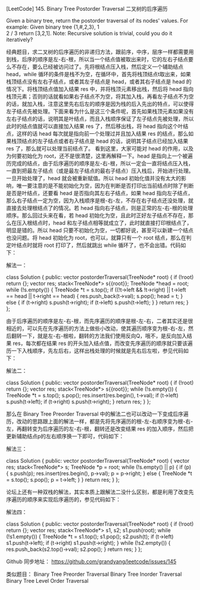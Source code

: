 [LeetCode] 145. Binary Tree Postorder Traversal 二叉树的后序遍历 

 
Given a binary tree, return the postorder traversal of its nodes' values.
For example:
Given binary tree {1,#,2,3},
   1
    \
     2
    /
   3
return [3,2,1].
Note: Recursive solution is trivial, could you do it iteratively?
 
经典题目，求二叉树的后序遍历的非递归方法，跟前序，中序，层序一样都需要用到栈，后序的顺序是左-右-根，所以当一个结点值被取出来时，它的左右子结点要么不存在，要么已经被访问过了。先将根结点压入栈，然后定义一个辅助结点 head，while 循环的条件是栈不为空，在循环中，首先将栈顶结点t取出来，如果栈顶结点没有左右子结点，或者其左子结点是 head，或者其右子结点是 head 的情况下。将栈顶结点值加入结果 res 中，并将栈顶元素移出栈，然后将 head 指向栈顶元素；否则的话就看如果右子结点不为空，将其加入栈，再看左子结点不为空的话，就加入栈，注意这里先右后左的顺序是因为栈的后入先出的特点，可以使得左子结点先被处理。下面来看为什么是这三个条件呢，首先如果栈顶元素如果没有左右子结点的话，说明其是叶结点，而且入栈顺序保证了左子结点先被处理，所以此时的结点值就可以直接加入结果 res 了，然后移出栈，将 head 指向这个叶结点，这样的话 head 每次就是指向前一个处理过并且加入结果 res 的结点，那么如果栈顶结点的左子结点或者右子结点是 head 的话，说明其子结点已经加入结果 res 了，那么就可以处理当前结点了。
看到这里，大家可能对 head 的作用，以及为何要初始化为 root，还不是很清楚，这里再解释一下。head 是指向上一个被遍历完成的结点，由于后序遍历的顺序是左-右-根，所以一定会一直将结点压入栈，一直到把最左子结点（或是最左子结点的最右子结点）压入栈后，开始进行处理。一旦开始处理了，head 就会被重新赋值。所以 head 初始化值并没有太大的影响，唯一要注意的是不能初始化为空，因为在判断是否打印出当前结点时除了判断是否是叶结点，还要看 head 是否指向其左右子结点，如果 head 指向左子结点，那么右子结点一定为空，因为入栈顺序是根-右-左，不存在右子结点还没处理，就直接去处理根结点了的情况。若 head 指向右子结点，则是正常的左-右-根的处理顺序。那么回过头来在看，若 head 初始化为空，且此时正好左子结点不存在，那么在压入根结点时，head 和左子结点相等就成立了，此时就直接打印根结点了，明显是错的。所以 head 只要不初始化为空，一切都好说，甚至可以新建一个结点也没问题。将 head 初始化为 root，也可以，就算只有一个 root 结点，那么在判定叶结点时就将 root 打印了，然后就跳出 while 循环了，也不会出错。代码如下：
 
解法一：

class Solution {
public:
    vector<int> postorderTraversal(TreeNode* root) {
        if (!root) return {};
        vector<int> res;
        stack<TreeNode*> s{{root}};
        TreeNode *head = root;
        while (!s.empty()) {
            TreeNode *t = s.top();
            if ((!t->left && !t->right) || t->left == head || t->right == head) {
                res.push_back(t->val);
                s.pop();
                head = t;
            } else {
                if (t->right) s.push(t->right);
                if (t->left) s.push(t->left);
            }
        }
        return res;
    }
};

 
由于后序遍历的顺序是左-右-根，而先序遍历的顺序是根-左-右，二者其实还是很相近的，可以先在先序遍历的方法上做些小改动，使其遍历顺序变为根-右-左，然后翻转一下，就是左-右-根啦，翻转的方法我们使用反向Q，哦不，是反向加入结果 res，每次都在结果 res 的开头加入结点值，而改变先序遍历的顺序就只要该遍历一下入栈顺序，先左后右，这样出栈处理的时候就是先右后左啦，参见代码如下：
 
解法二：

class Solution {
public:
    vector<int> postorderTraversal(TreeNode* root) {
        if (!root) return {};
        vector<int> res;
        stack<TreeNode*> s{{root}};
        while (!s.empty()) {
            TreeNode *t = s.top(); s.pop();
            res.insert(res.begin(), t->val);
            if (t->left) s.push(t->left);
            if (t->right) s.push(t->right);
        }
        return res;
    }
};

 
那么在 Binary Tree Preorder Traversal 中的解法二也可以改动一下变成后序遍历，改动的思路跟上面的解法一样，都是先将先序遍历的根-左-右顺序变为根-右-左，再翻转变为后序遍历的左-右-根，翻转还是改变结果 res 的加入顺序，然后把更新辅助结点p的左右顺序换一下即可，代码如下：
 
解法三：

class Solution {
public:
    vector<int> postorderTraversal(TreeNode* root) {
        vector<int> res;
        stack<TreeNode*> s;
        TreeNode *p = root;
        while (!s.empty() || p) {
            if (p) {
                s.push(p);
                res.insert(res.begin(), p->val);
                p = p->right;
            } else {
                TreeNode *t = s.top(); s.pop();
                p = t->left;
            }
        }
        return res;
    }
};

 
论坛上还有一种双栈的解法，其实本质上跟解法二没什么区别，都是利用了改变先序遍历的顺序来实现后序遍历的，参见代码如下：
 
解法四：

class Solution {
public:
    vector<int> postorderTraversal(TreeNode* root) {
        if (!root) return {};
        vector<int> res;
        stack<TreeNode*> s1, s2;
        s1.push(root);
        while (!s1.empty()) {
            TreeNode *t = s1.top(); s1.pop();
            s2.push(t);
            if (t->left) s1.push(t->left);
            if (t->right) s1.push(t->right);
        }
        while (!s2.empty()) {
            res.push_back(s2.top()->val); s2.pop();
        }
        return res;
    }
};

 
Github 同步地址：
https://github.com/grandyang/leetcode/issues/145
 
类似题目：
Binary Tree Preorder Traversal
Binary Tree Inorder Traversal
Binary Tree Level Order Traversal